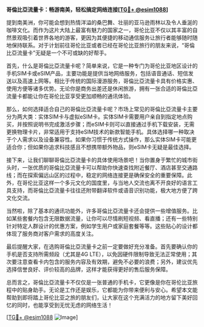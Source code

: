 **哥倫比亞流量卡：畅游南美，轻松搞定网络连接[[TG💪+ @esim1088](https://t.me/s/esim1088)]**

提到南美洲，你可能会想到热情洋溢的桑巴舞、壮丽的亚马逊雨林以及令人垂涎的咖啡文化。而作为这片大陆上最富有魅力的国家之一，哥伦比亚不仅以其丰富的自然景观吸引着世界各地的游客，更因为其便捷的移动通信服务让旅行者能够随时随地保持联系。对于计划前往哥伦比亚或者已经在哥伦比亚旅行的朋友来说，“哥倫比亞流量卡”无疑是一个不可或缺的好帮手。

首先，什么是哥倫比亞流量卡呢？简单来说，它是一种专门为哥伦比亚地区设计的手机SIM卡或eSIM产品，主要功能是提供当地网络服务，包括语音通话、短信发送以及高速上网等。相比于传统的国际漫游服务，哥倫比亞流量卡具有价格实惠、使用方便等诸多优势。无论你是商务出差还是休闲旅游，拥有一张合适的哥倫比亞流量卡都能让你在哥伦比亚享受更加顺畅的通讯体验。

那么，如何选择适合自己的哥倫比亞流量卡呢？市场上常见的哥倫比亞流量卡主要分为两大类：实体SIM卡与虚拟eSIM卡。实体SIM卡需要用户亲自到指定地点购买，并按照说明书完成激活步骤；而eSIM卡则可以直接通过手机下载安装，无需更换物理卡片，非常适用于支持eSIM技术的新款智能手机。具体选择哪一种取决于个人需求以及设备兼容性。如果你习惯于传统方式操作，那么实体SIM卡可能更适合你；但如果你追求科技感且不想携带额外物品，则eSIM卡无疑是最佳选择。

接下来，让我们聊聊哥倫比亞流量卡的具体使用场景吧！当你置身于繁忙的城市街头时，一张优质的哥倫比亞流量卡可以帮助你快速查找附近餐厅、酒店甚至交通路线；而在探索偏远山区的过程中，稳定的网络连接更是确保安全的重要保障。此外，在哥伦比亚这样一个多元文化的国度里，与当地人交流也离不开良好的语言工具支持，而哥倫比亞流量卡往往还附带翻译软件或语音识别功能，极大地方便了跨文化交流。

当然啦，除了基本的通讯功能外，许多哥倫比亞流量卡还会提供一些增值服务。比如某些套餐内包含无限数据流量，让你可以尽情刷短视频、看直播；还有一些特别针对特定人群设计的优惠方案，例如学生用户或家庭套餐等等。这些贴心的设计都体现了服务商对客户需求的高度关注。

最后提醒大家，在选购哥倫比亞流量卡之前一定要做好充分准备。首先要确认你的手机是否支持所需频段（尤其是4G LTE），以免因硬件限制导致无法正常使用；其次要注意查看卡内包含的服务内容及有效期，避免不必要的浪费；另外，建议优先选择信誉良好、评价较高的品牌，这样才能获得更好的售后服务保障。

总而言之，哥倫比亞流量卡不仅仅是一张普通的手机卡，它更像是你在哥伦比亚旅程中的贴身助手。无论是工作还是娱乐，它都能为你带来便利与安心。希望本文能帮助到即将踏上哥伦比亚之旅的朋友们，让大家在这个充满活力的地方留下美好回忆的同时，也能享受到无忧无虑的网络生活！

[[TG💪+ @esim1088](https://t.me/s/esim1088) ![Image](https://i.postimg.cc/4NQfJmqS/Snipaste-2025-05-13-00-14-12.png)]